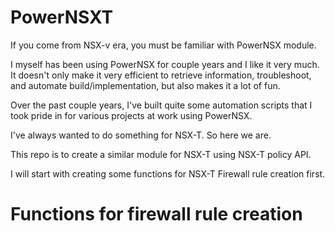 # PowerNSXT
If you come from NSX-v era, you must be familiar with PowerNSX module. 

I myself has been using PowerNSX for couple years and I like it very much. It doesn't only make it very efficient to retrieve information, troubleshoot, and automate build/implementation, but also makes it a lot of fun. 

Over the past couple years, I've built quite some automation scripts that I took pride in for various projects at work using PowerNSX. 

I've always wanted to do something for NSX-T. So here we are. 

This repo is to create a similar module for NSX-T using NSX-T policy API.

I will start with creating some functions for NSX-T Firewall rule creation first. 

# Functions for firewall rule creation
